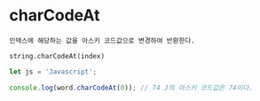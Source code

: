 # charCodeAt

```
인덱스에 해당하는 값을 아스키 코드값으로 변경하여 반환한다.

string.charCodeAt(index)
```

```js
let js = 'Javascript';

console.log(word.charCodeAt(0)); // 74 J의 아스키 코드값은 74이다.
```
